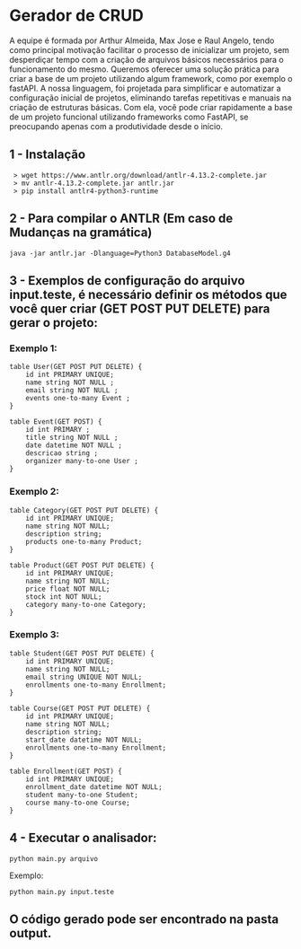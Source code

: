 # Gerador de CRUD
A equipe é formada por Arthur Almeida, Max Jose e Raul Angelo, tendo como principal motivação facilitar o processo de inicializar um projeto, sem desperdiçar tempo com a criação de arquivos básicos necessários para o funcionamento do mesmo. Queremos oferecer uma solução prática para criar a base de um projeto utilizando algum framework, como por exemplo o fastAPI.
A nossa linguagem, foi projetada para simplificar e automatizar a configuração inicial de projetos, eliminando tarefas repetitivas e manuais na criação de estruturas básicas. Com ela, você pode criar rapidamente a base de um projeto funcional utilizando frameworks como FastAPI, se preocupando apenas com a produtividade desde o início.

## 1 - Instalação
     > wget https://www.antlr.org/download/antlr-4.13.2-complete.jar
     > mv antlr-4.13.2-complete.jar antlr.jar
     > pip install antlr4-python3-runtime

## 2 - Para compilar o ANTLR (Em caso de Mudanças na gramática)

    java -jar antlr.jar -Dlanguage=Python3 DatabaseModel.g4

## 3 - Exemplos de configuração do arquivo input.teste, é necessário definir os métodos que você quer criar (GET POST PUT DELETE) para gerar o projeto:

### Exemplo 1:

    table User(GET POST PUT DELETE) {
        id int PRIMARY UNIQUE;
        name string NOT NULL ;
        email string NOT NULL ;
        events one-to-many Event ;
    }

    table Event(GET POST) {
        id int PRIMARY ;
        title string NOT NULL ;
        date datetime NOT NULL ;
        descricao string ;
        organizer many-to-one User ;
    }

### Exemplo 2:

    table Category(GET POST PUT DELETE) {
        id int PRIMARY UNIQUE;
        name string NOT NULL;
        description string;
        products one-to-many Product;
    }

    table Product(GET POST PUT DELETE) {
        id int PRIMARY UNIQUE;
        name string NOT NULL;
        price float NOT NULL;
        stock int NOT NULL;
        category many-to-one Category;
    }

### Exemplo 3:

    table Student(GET POST PUT DELETE) {
        id int PRIMARY UNIQUE;
        name string NOT NULL;
        email string UNIQUE NOT NULL;
        enrollments one-to-many Enrollment;
    }

    table Course(GET POST PUT DELETE) {
        id int PRIMARY UNIQUE;
        name string NOT NULL;
        description string;
        start_date datetime NOT NULL;
        enrollments one-to-many Enrollment;
    }

    table Enrollment(GET POST) {
        id int PRIMARY UNIQUE;
        enrollment_date datetime NOT NULL;
        student many-to-one Student;
        course many-to-one Course;
    }

## 4 - Executar o analisador:

    python main.py arquivo

Exemplo:

    python main.py input.teste

## O código gerado pode ser encontrado na pasta output.
